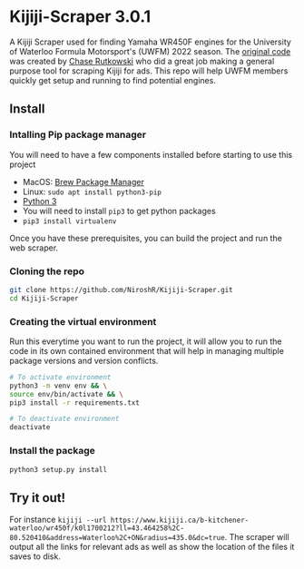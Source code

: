 # Kijiji-Scraper 3.0.1

A Kijiji Scraper used for finding Yamaha WR450F engines for the 
University of Waterloo Formula Motorsport's (UWFM) 2022 season.
The [original code](https://github.com/CRutkowski/Kijiji-Scraper)
 was created by [Chase Rutkowski](https://github.com/CRutkowski)
who did a great job making a general purpose tool for scraping
Kijiji for ads. This repo will help UWFM members quickly get
setup and running to find potential engines.

## Install

### Intalling Pip package manager

You will need to have a few components installed before starting to use this project

- MacOS: [Brew Package Manager](https://brew.sh)
- Linux: `sudo apt install python3-pip`
- [Python 3](https://docs.python-guide.org/starting/install3/osx/)
- You will need to install `pip3` to get python packages
- `pip3 install virtualenv`

Once you have these prerequisites, you can build the project and run the web scraper.

### Cloning the repo
   ```bash
   git clone https://github.com/NiroshR/Kijiji-Scraper.git
   cd Kijiji-Scraper
   ```

### Creating the virtual environment

Run this everytime you want to run the project, it will allow you
to run the code in its own contained environment that will help in 
managing multiple package versions and version conflicts.

   ```bash
   # To activate environment
   python3 -m venv env && \
   source env/bin/activate && \
   pip3 install -r requirements.txt

   # To deactivate environment
   deactivate
   ```

### Install the package 
   ```bash
   python3 setup.py install
   ```


## Try it out!
For instance `kijiji --url https://www.kijiji.ca/b-kitchener-waterloo/wr450f/k0l1700212?ll=43.464258%2C-80.520410&address=Waterloo%2C+ON&radius=435.0&dc=true`. The scraper will
output all the links for relevant ads as well as show the location of the files
it saves to disk.
